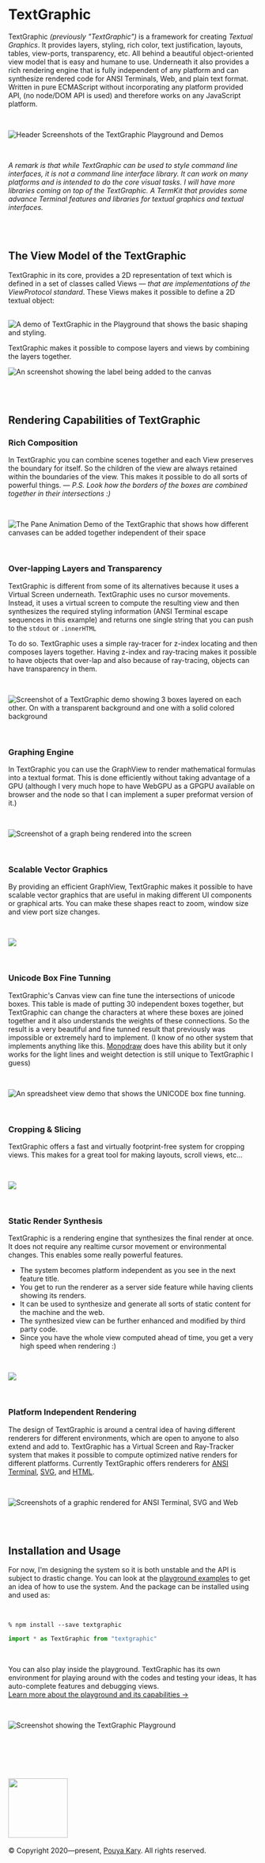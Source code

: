 
# TextGraphic

TextGraphic _(previously "TextGraphic")_ is a framework for creating _Textual Graphics_. It provides layers, styling, rich color, text justification, layouts, tables, view-ports, transparency, etc. All behind a beautiful object-oriented view model that is easy and humane to use. Underneath it also provides a rich rendering engine that is fully independent of any platform and can synthesize rendered code for ANSI Terminals, Web, and plain text format. Written in pure ECMAScript without incorporating any platform provided API, (no node/DOM API is used) and therefore works on any JavaScript platform.

<br>

![Header Screenshots of the TextGraphic Playground and Demos](https://user-images.githubusercontent.com/2157285/124506813-b17be900-dde1-11eb-83d1-2c889eef50c1.png)

<br>

_A remark is that while TextGraphic can be used to style command line interfaces, it is not a command line interface library. It can work on many platforms and is intended to do the core visual tasks. I will have more libraries coming on top of the TextGraphic. A TermKit that provides some advance Terminal features and libraries for textual graphics and textual interfaces._

<br><br>

## The View Model of the TextGraphic

TextGraphic in its core, provides a 2D representation of text which is defined in a set of classes called Views &mdash; _that are implementations of the ViewProtocol standard_. These Views makes it possible to define a 2D textual object: <br><br>

![A demo of TextGraphic in the Playground that shows the basic shaping and styling.](https://user-images.githubusercontent.com/2157285/124508332-f5bcb880-dde4-11eb-9686-d21ea07b116a.png)

TextGraphic makes it possible to compose layers and views by combining the layers together.

![An screenshot showing the label being added to the canvas](https://user-images.githubusercontent.com/2157285/124508639-96ab7380-dde5-11eb-94d1-d83cab4e52fb.png)

<br><br>

## Rendering Capabilities of TextGraphic

### Rich Composition

In TextGraphic you can combine scenes together and each View preserves the boundary for itself. So the children of the view are always retained within the boundaries of the view. This makes it possible to do all sorts of powerful things. &mdash; _P.S. Look how the borders of the boxes are combined together in their intersections :)_

<br>

![The Pane Animation Demo of the TextGraphic that shows how different canvases can be added together independent of their space](https://user-images.githubusercontent.com/2157285/124508914-13d6e880-dde6-11eb-99cf-9fda7acefcc4.gif)

<br>

### Over-lapping Layers and Transparency

TextGraphic is different from some of its alternatives because it uses a Virtual Screen underneath. TextGraphic uses no cursor movements. Instead, it uses a virtual screen to compute the resulting view and then synthesizes the required styling information (ANSI Terminal escape sequences in this example) and returns one single string that you can push to the `stdout` or `.innerHTML`

To do so. TextGraphic uses a simple ray-tracer for z-index locating and then composes layers together. Having z-index and ray-tracing makes it possible to have objects that over-lap and also because of ray-tracing, objects can have transparency in them.

<br>

![Screenshot of a TextGraphic demo showing 3 boxes layered on each other. On with a transparent background and one with a solid colored background](https://user-images.githubusercontent.com/2157285/124674068-46a8db80-decf-11eb-98fe-84d367e36822.png)

<br>

### Graphing Engine

In TextGraphic you can use the GraphView to render mathematical formulas into a textual format. This is done efficiently without taking advantage of a GPU (although I very much hope to have WebGPU as a GPGPU available on browser and the node so that I can implement a super preformat version of it.)

<br>

![Screenshot of a graph being rendered into the screen](https://user-images.githubusercontent.com/2157285/125514236-7ab29f83-df08-4041-963d-54e9a0ad157b.gif)

<br>

### Scalable Vector Graphics

By providing an efficient GraphView, TextGraphic makes it possible to have scalable vector graphics that are useful in making different UI components or graphical arts. You can make these shapes react to zoom, window size and view port size changes.

<br>

![](https://user-images.githubusercontent.com/2157285/125548299-a8242db3-897c-48c0-85ca-593aaeb02b3a.gif)

<br>

### Unicode Box Fine Tunning

TextGraphic's Canvas view can fine tune the intersections of unicode boxes. This table is made of putting 30 independent boxes together, but TextGraphic can change the characters at where these boxes are joined together and it also understands the weights of these connections. So the result is a very beautiful and fine tunned result that previously was impossible or extremely hard to implement. (I know of no other system that implements anything like this. [Monodraw](http://monodraw.helftone.com) does have this ability but it only works for the light lines and weight detection is still unique to TextGraphic I guess)

<br>

![An spreadsheet view demo that shows the UNICODE box fine tunning.](https://user-images.githubusercontent.com/2157285/124509224-c9a23700-dde6-11eb-8db2-f05f35b79fb0.gif)

<br>

### Cropping & Slicing

TextGraphic offers a fast and virtually footprint-free system for cropping views. This makes for a great tool for making layouts, scroll views, etc...

<br>

![](https://user-images.githubusercontent.com/2157285/124509778-bcd21300-dde7-11eb-96b4-89264f582521.gif)

<br>

### Static Render Synthesis

TextGraphic is a rendering engine that synthesizes the final render at once. It does not require any realtime cursor movement or environmental changes. This enables some really powerful features.
- The system becomes platform independent as you see in the next feature title.
- You get to run the renderer as a server side feature while having clients showing its renders.
- It can be used to synthesize and generate all sorts of static content for the machine and the web.
- The synthesized view can be further enhanced and modified by third party code.
- Since you have the whole view computed ahead of time, you get a very high speed when rendering :)

<br>

![](https://user-images.githubusercontent.com/2157285/124675008-0d716b00-ded1-11eb-92d3-dfbb93de1e4d.png)

<br>

### Platform Independent Rendering

The design of TextGraphic is around a central idea of having different renderers for different environments, which are open to anyone to also extend and add to. TextGraphic has a Virtual Screen and Ray-Tracker system that makes it possible to compute optimized native renders for different platforms. Currently TextGraphic offers renderers for [ANSI Terminal](https://github.com/pouyakary/TextGraphic/tree/master/TextGraphic/source/environments/ansi-terminal), [SVG](https://github.com/pouyakary/TextGraphic/tree/master/TextGraphic/source/environments/svg), and [HTML](https://github.com/pouyakary/TextGraphic/tree/master/TextGraphic/source/environments/html).

<br>

![Screenshots of a graphic rendered for ANSI Terminal, SVG and Web](https://user-images.githubusercontent.com/2157285/126066739-24eecd9f-cdf3-410a-aec5-5855dec84509.png)

<br><br>

## Installation and Usage

For now, I'm designing the system so it is both unstable and the API is subject to drastic change. You can look at the [playground examples](https://github.com/pouyakary/TextGraphic/tree/master/TextGraphic/playgrounds) to get an idea of how to use the system. And the package can be installed using and used as:

<br>

```shell
% npm install --save textgraphic
```

```TypeScript
import * as TextGraphic from "textgraphic"
```

<br>

You can also play inside the playground. TextGraphic has its own environment for playing around with the codes and testing your ideas, It has auto-complete features and debugging views. <br>
[Learn more about the playground and its capabilities →](https://github.com/pouyakary/TextGraphic/wiki/playground)

<br>

![Screenshot showing the TextGraphic Playground](https://user-images.githubusercontent.com/2157285/124616367-425acf00-de8b-11eb-8b0a-a1a3994a61fe.png)


<br><br><br><br><br>
<a href="https://kary.us/"><img src="https://inventory.kary.us/content/signature.png" width="120"></a><br><br>
&copy; Copyright 2020&mdash;present, [Pouya Kary](https://kary.us). All rights reserved.<br><br>
